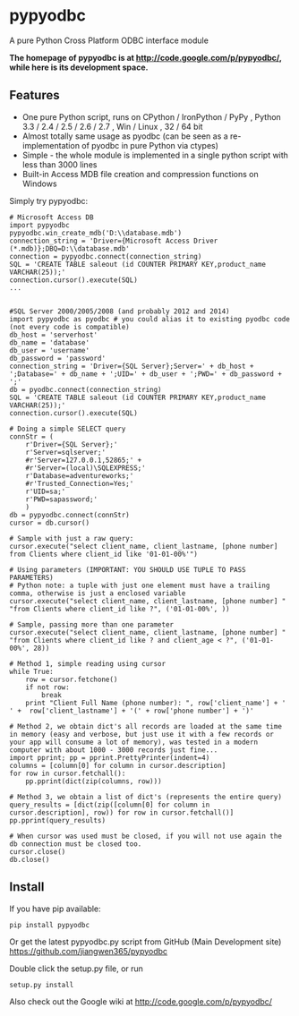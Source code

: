 pypyodbc
========

A pure Python Cross Platform ODBC interface module


**The homepage of pypyodbc is at http://code.google.com/p/pypyodbc/, while here is its development space.**

Features
--------

  * One pure Python script, runs on CPython / IronPython / PyPy , Python 3.3 / 2.4 / 2.5 / 2.6 / 2.7 , Win / Linux , 32 / 64 bit
  * Almost totally same usage as pyodbc (can be seen as a re-implementation of pyodbc in pure Python via ctypes)
  * Simple - the whole module is implemented in a single python script with less than 3000 lines
  * Built-in Access MDB file creation and compression functions on Windows 

Simply try pypyodbc:

    # Microsoft Access DB
    import pypyodbc 
    pypyodbc.win_create_mdb('D:\\database.mdb')
    connection_string = 'Driver={Microsoft Access Driver (*.mdb)};DBQ=D:\\database.mdb'
    connection = pypyodbc.connect(connection_string)
    SQL = 'CREATE TABLE saleout (id COUNTER PRIMARY KEY,product_name VARCHAR(25));'
    connection.cursor().execute(SQL)
    ...


    #SQL Server 2000/2005/2008 (and probably 2012 and 2014)
    import pypyodbc as pyodbc # you could alias it to existing pyodbc code (not every code is compatible)
    db_host = 'serverhost'
    db_name = 'database'
    db_user = 'username'
    db_password = 'password'
    connection_string = 'Driver={SQL Server};Server=' + db_host + ';Database=' + db_name + ';UID=' + db_user + ';PWD=' + db_password + ';'
    db = pyodbc.connect(connection_string)
    SQL = 'CREATE TABLE saleout (id COUNTER PRIMARY KEY,product_name VARCHAR(25));'
    connection.cursor().execute(SQL)

    # Doing a simple SELECT query
    connStr = (
        r'Driver={SQL Server};'
        r'Server=sqlserver;'
        #r'Server=127.0.0.1,52865;' +
        #r'Server=(local)\SQLEXPRESS;'
        r'Database=adventureworks;'
        #r'Trusted_Connection=Yes;'
        r'UID=sa;'
        r'PWD=sapassword;'
        )
    db = pypyodbc.connect(connStr)
    cursor = db.cursor()
    
    # Sample with just a raw query:
    cursor.execute("select client_name, client_lastname, [phone number] from Clients where client_id like '01-01-00%'")
    
    # Using parameters (IMPORTANT: YOU SHOULD USE TUPLE TO PASS PARAMETERS)
    # Python note: a tuple with just one element must have a trailing comma, otherwise is just a enclosed variable
    cursor.execute("select client_name, client_lastname, [phone number] "
    "from Clients where client_id like ?", ('01-01-00%', ))
    
    # Sample, passing more than one parameter
    cursor.execute("select client_name, client_lastname, [phone number] "
    "from Clients where client_id like ? and client_age < ?", ('01-01-00%', 28))
    
    # Method 1, simple reading using cursor
    while True:
        row = cursor.fetchone()
        if not row:
            break
        print "Client Full Name (phone number): ", row['client_name'] + ' ' +  row['client_lastname'] + '(' + row['phone number'] + ')'
    
    # Method 2, we obtain dict's all records are loaded at the same time in memory (easy and verbose, but just use it with a few records or your app will consume a lot of memory), was tested in a modern computer with about 1000 - 3000 records just fine...
    import pprint; pp = pprint.PrettyPrinter(indent=4)
    columns = [column[0] for column in cursor.description]
    for row in cursor.fetchall():
        pp.pprint(dict(zip(columns, row)))

    # Method 3, we obtain a list of dict's (represents the entire query)
    query_results = [dict(zip([column[0] for column in cursor.description], row)) for row in cursor.fetchall()]
    pp.pprint(query_results)
    
    # When cursor was used must be closed, if you will not use again the db connection must be closed too.
    cursor.close()
    db.close()


Install
-------

If you have pip available:

    pip install pypyodbc

Or get the latest pypyodbc.py script from GitHub (Main Development site) <https://github.com/jiangwen365/pypyodbc>

Double click the setup.py file, or run

    setup.py install

Also check out the Google wiki at http://code.google.com/p/pypyodbc/

